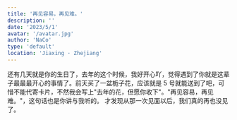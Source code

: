 ```yaml
---
title: '再见容易，再见难。'
description: ''
date: '2023/5/1'
avatar: '/avatar.jpg'
author: 'NaCo'
type: 'default'
location: 'Jiaxing · Zhejiang'
---
```


还有几天就是你的生日了，去年的这个时候，我好开心吖，觉得遇到了你就是这辈子最最最开心的事情了。前天买了一盆栀子花，应该就是 5 号就能送到了吧，可惜不能代寄卡片，不然我会写上"去年的花，但愿你收下"。"再见容易，再见难。"，这句话也是你讲与我听的。 才发现从那一次见面以后，我们真的再也没见了。
